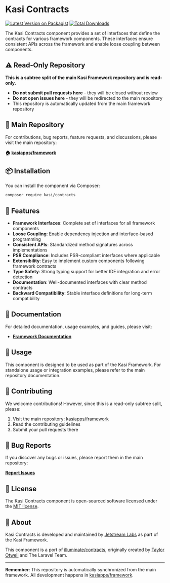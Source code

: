 # Kasi Contracts

[![Latest Version on Packagist](https://img.shields.io/packagist/v/kasi/contracts.svg?style=flat)](https://packagist.org/packages/kasi/contracts)
[![Total Downloads](https://img.shields.io/packagist/dt/kasi/contracts.svg?style=flat)](https://packagist.org/packages/kasi/contracts)

The Kasi Contracts component provides a set of interfaces that define the contracts for various framework components. These interfaces ensure consistent APIs across the framework and enable loose coupling between components.

## ⚠️ Read-Only Repository

**This is a subtree split of the main Kasi Framework repository and is read-only.**

- **Do not submit pull requests here** - they will be closed without review
- **Do not open issues here** - they will be redirected to the main repository
- This repository is automatically updated from the main framework repository

## 📍 Main Repository

For contributions, bug reports, feature requests, and discussions, please visit the main repository:

**🏠 [kasiapps/framework](https://github.com/kasiapps/framework)**

## 📦 Installation

You can install the component via Composer:

```bash
composer require kasi/contracts
```

## 🚀 Features

- **Framework Interfaces**: Complete set of interfaces for all framework components
- **Loose Coupling**: Enable dependency injection and interface-based programming
- **Consistent APIs**: Standardized method signatures across implementations
- **PSR Compliance**: Includes PSR-compliant interfaces where applicable
- **Extensibility**: Easy to implement custom components following framework contracts
- **Type Safety**: Strong typing support for better IDE integration and error detection
- **Documentation**: Well-documented interfaces with clear method contracts
- **Backward Compatibility**: Stable interface definitions for long-term compatibility

## 📖 Documentation

For detailed documentation, usage examples, and guides, please visit:

- **[Framework Documentation](https://docs.kasiapp.com)**

## 🔧 Usage

This component is designed to be used as part of the Kasi Framework. For standalone usage or integration examples, please refer to the main repository documentation.

## 🤝 Contributing

We welcome contributions! However, since this is a read-only subtree split, please:

1. Visit the main repository: [kasiapps/framework](https://github.com/kasiapps/framework)
2. Read the contributing guidelines
3. Submit your pull requests there

## 🐛 Bug Reports

If you discover any bugs or issues, please report them in the main repository:

**[Report Issues](https://github.com/kasiapps/framework/issues)**

## 📄 License

The Kasi Contracts component is open-sourced software licensed under the [MIT license](LICENSE.md).

## 🏢 About

Kasi Contracts is developed and maintained by [Jetstream Labs](https://jetstreamlabs.com) as part of the Kasi Framework.

This component is a port of [illuminate/contracts](https://github.com/illuminate/contracts), originally created by [Taylor Otwell](https://github.com/taylorotwell) and The Laravel Team.

---

**Remember**: This repository is automatically synchronized from the main framework. All development happens in [kasiapps/framework](https://github.com/kasiapps/framework).
